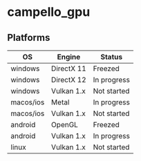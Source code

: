 # campello_gpu

## Platforms

| OS | Engine | Status |
|----|--------|--------|
| windows | DirectX 11 | Freezed |
| windows | DirectX 12 | In progress |
| windows | Vulkan 1.x | Not started |
| macos/ios | Metal | In progress |
| macos/ios | Vulkan 1.x | Not started |
| android | OpenGL | Freezed |
| android | Vulkan 1.x | In progress |
| linux | Vulkan 1.x | Not started |

